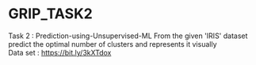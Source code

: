 # GRIP_TASK2
Task 2 : Prediction-using-Unsupervised-ML  From the given 'IRIS' dataset predict the optimal number of clusters and represents it visually  
Data set : https://bit.ly/3kXTdox
